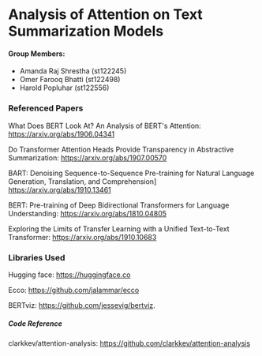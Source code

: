# Analysis of Attention on Text Summarization Models

#### Group Members:
- Amanda Raj Shrestha (st122245)
- Omer Farooq Bhatti (st122498)
- Harold Popluhar (st122556)

### Referenced Papers
What Does BERT Look At? An Analysis of BERT's Attention: 
https://arxiv.org/abs/1906.04341

Do Transformer Attention Heads Provide Transparency in Abstractive Summarization: 
https://arxiv.org/abs/1907.00570

BART: Denoising Sequence-to-Sequence Pre-training for Natural Language Generation, Translation, and Comprehension] 
https://arxiv.org/abs/1910.13461

BERT: Pre-training of Deep Bidirectional Transformers for Language Understanding: 
https://arxiv.org/abs/1810.04805

Exploring the Limits of Transfer Learning with a Unified Text-to-Text Transformer: 
https://arxiv.org/abs/1910.10683

 

### Libraries Used

Hugging face: 
https://huggingface.co

Ecco: 
https://github.com/jalammar/ecco

BERTviz: 
https://github.com/jessevig/bertviz.

##### Code Reference
clarkkev/attention-analysis: 
https://github.com/clarkkev/attention-analysis

